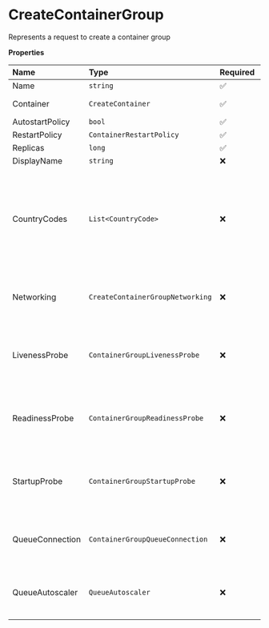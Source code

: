 # CreateContainerGroup

Represents a request to create a container group

**Properties**

| Name            | Type                             | Required | Description                                                                                     |
| :-------------- | :------------------------------- | :------- | :---------------------------------------------------------------------------------------------- |
| Name            | `string`                         | ✅       |                                                                                                 |
| Container       | `CreateContainer`                | ✅       | Represents a container                                                                          |
| AutostartPolicy | `bool`                           | ✅       |                                                                                                 |
| RestartPolicy   | `ContainerRestartPolicy`         | ✅       |                                                                                                 |
| Replicas        | `long`                           | ✅       |                                                                                                 |
| DisplayName     | `string`                         | ❌       |                                                                                                 |
| CountryCodes    | `List<CountryCode>`              | ❌       | List of countries nodes must be located in. Remove this field to permit nodes from any country. |
| Networking      | `CreateContainerGroupNetworking` | ❌       | Represents container group networking parameters                                                |
| LivenessProbe   | `ContainerGroupLivenessProbe`    | ❌       | Represents the container group liveness probe                                                   |
| ReadinessProbe  | `ContainerGroupReadinessProbe`   | ❌       | Represents the container group readiness probe                                                  |
| StartupProbe    | `ContainerGroupStartupProbe`     | ❌       | Represents the container group startup probe                                                    |
| QueueConnection | `ContainerGroupQueueConnection`  | ❌       | Represents container group queue connection                                                     |
| QueueAutoscaler | `QueueAutoscaler`                | ❌       | Represents the autoscaling rules for a queue                                                    |
